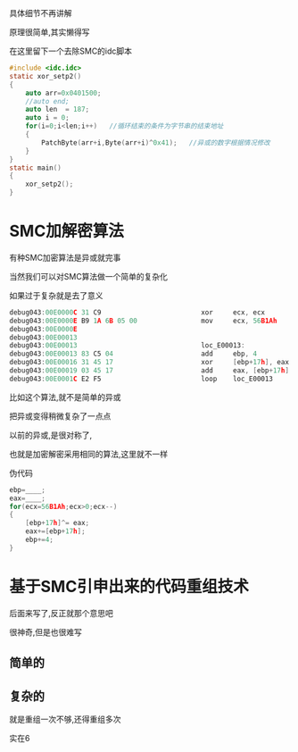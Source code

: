 



具体细节不再讲解

原理很简单,其实懒得写

在这里留下一个去除SMC的idc脚本

```c
#include <idc.idc>
static xor_setp2()
{
	auto arr=0x0401500;
	//auto end;
    auto len  = 187;
    auto i = 0;
    for(i=0;i<len;i++)   //循环结束的条件为字节串的结束地址
    {
        PatchByte(arr+i,Byte(arr+i)^0x41);   //异或的数字根据情况修改
    }
}
static main()
{
	xor_setp2();
}
```



# SMC加解密算法



有种SMC加密算法是异或就完事

当然我们可以对SMC算法做一个简单的复杂化

如果过于复杂就是去了意义

```c
debug043:00E0000C 31 C9                         xor     ecx, ecx
debug043:00E0000E B9 1A 6B 05 00                mov     ecx, 56B1Ah
debug043:00E0000E
debug043:00E00013
debug043:00E00013                               loc_E00013:                   ; CODE XREF: debug043:00E0001C↓j
debug043:00E00013 83 C5 04                      add     ebp, 4
debug043:00E00016 31 45 17                      xor     [ebp+17h], eax
debug043:00E00019 03 45 17                      add     eax, [ebp+17h]
debug043:00E0001C E2 F5                         loop    loc_E00013
```

比如这个算法,就不是简单的异或

把异或变得稍微复杂了一点点

以前的异或,是很对称了,

也就是加密解密采用相同的算法,这里就不一样

伪代码

```c
ebp=____;
eax=____;
for(ecx=56B1Ah;ecx>0;ecx--)
{
	[ebp+17h]^= eax;
	eax+=[ebp+17h];
	ebp+=4;
}
```





# 基于SMC引申出来的代码重组技术

后面来写了,反正就那个意思吧

很神奇,但是也很难写



## 简单的



## 复杂的

就是重组一次不够,还得重组多次

实在6
